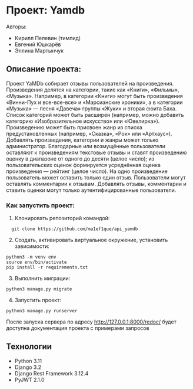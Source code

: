 # Проект: Yamdb

Авторы:
* Кирилл Пелевин (тимлид)
* Евгений Юшкарёв
* Эллина Мартынчук

## Описание проекта:

Проект YaMDb собирает отзывы пользователей на произведения. Произведения делятся на категории, такие как «Книги», «Фильмы», «Музыка». Например, в категории «Книги» могут быть произведения «Винни-Пух и все-все-все» и «Марсианские хроники», а в категории «Музыка» — песня «Давеча» группы «Жуки» и вторая сюита Баха. Список категорий может быть расширен (например, можно добавить категорию «Изобразительное искусство» или «Ювелирка»). 
Произведению может быть присвоен жанр из списка предустановленных (например, «Сказка», «Рок» или «Артхаус»). 
Добавлять произведения, категории и жанры может только администратор.
Благодарные или возмущённые пользователи оставляют к произведениям текстовые отзывы и ставят произведению оценку в диапазоне от одного до десяти (целое число); из пользовательских оценок формируется усреднённая оценка произведения — рейтинг (целое число). На одно произведение пользователь может оставить только один отзыв.
Пользователи могут оставлять комментарии к отзывам.
Добавлять отзывы, комментарии и ставить оценки могут только аутентифицированные пользователи.

### Как запустить проект:

1. Клонировать репозиторий командой:
```
  git clone https://github.com/ma1ef1que/api_yamdb
```
2. Создать, активировать виртуальное окружение, установить зависимости:
```
python3 -m venv env
source env/bin/activate
pip install -r requirements.txt
```
3. Выполнить миграции:
```
python3 manage.py migrate
```
4. Запустить проект:
```
python3 manage.py runserver
```
После запуска сервера по адресу http://127.0.0.1:8000/redoc/ будет доступна документация проекта с примерами запросов

## Технологии
 * Python 3.11
 * Django 3.2
 * Django Rest Framework 3.12.4
 * PyJWT 2.1.0
